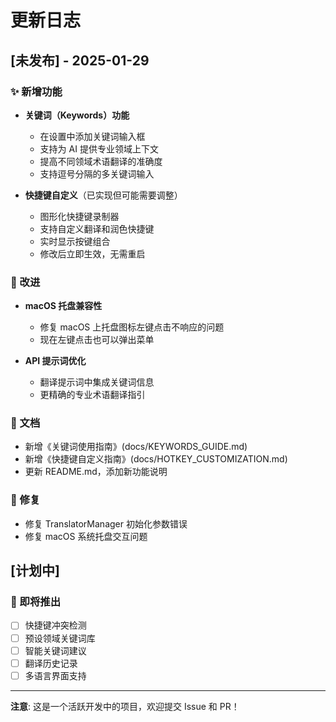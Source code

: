 # 更新日志

## [未发布] - 2025-01-29

### ✨ 新增功能

- **关键词（Keywords）功能**
  - 在设置中添加关键词输入框
  - 支持为 AI 提供专业领域上下文
  - 提高不同领域术语翻译的准确度
  - 支持逗号分隔的多关键词输入

- **快捷键自定义**（已实现但可能需要调整）
  - 图形化快捷键录制器
  - 支持自定义翻译和润色快捷键
  - 实时显示按键组合
  - 修改后立即生效，无需重启

### 🔧 改进

- **macOS 托盘兼容性**
  - 修复 macOS 上托盘图标左键点击不响应的问题
  - 现在左键点击也可以弹出菜单

- **API 提示词优化**
  - 翻译提示词中集成关键词信息
  - 更精确的专业术语翻译指引

### 📝 文档

- 新增《关键词使用指南》(docs/KEYWORDS_GUIDE.md)
- 新增《快捷键自定义指南》(docs/HOTKEY_CUSTOMIZATION.md)
- 更新 README.md，添加新功能说明

### 🐛 修复

- 修复 TranslatorManager 初始化参数错误
- 修复 macOS 系统托盘交互问题

## [计划中]

### 🔮 即将推出

- [ ] 快捷键冲突检测
- [ ] 预设领域关键词库
- [ ] 智能关键词建议
- [ ] 翻译历史记录
- [ ] 多语言界面支持

---

**注意**: 这是一个活跃开发中的项目，欢迎提交 Issue 和 PR！
